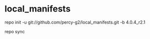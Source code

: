 local_manifests
===============

  repo init -u git://github.com/percy-g2/local_manifests.git -b 4.0.4_r2.1
  
  
  repo sync
